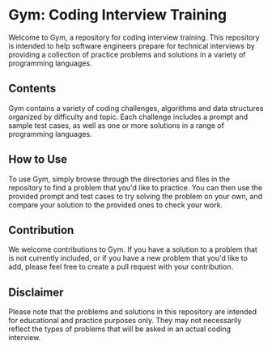 # Gym: Coding Interview Training

Welcome to Gym, a repository for coding interview training. This repository is intended to help software engineers prepare for technical interviews by providing a collection of practice problems and solutions in a variety of programming languages.

## Contents

Gym contains a variety of coding challenges, algorithms and data structures organized by difficulty and topic. Each challenge includes a prompt and sample test cases, as well as one or more solutions in a range of programming languages.

## How to Use

To use Gym, simply browse through the directories and files in the repository to find a problem that you'd like to practice. You can then use the provided prompt and test cases to try solving the problem on your own, and compare your solution to the provided ones to check your work.

## Contribution

We welcome contributions to Gym. If you have a solution to a problem that is not currently included, or if you have a new problem that you'd like to add, please feel free to create a pull request with your contribution.

## Disclaimer

Please note that the problems and solutions in this repository are intended for educational and practice purposes only. They may not necessarily reflect the types of problems that will be asked in an actual coding interview.
